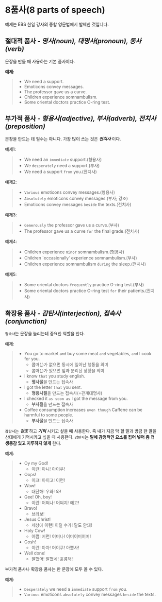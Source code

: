# 8품사(8 parts of speech)
예제는 EBS 한일 강사의 종합 영문법에서 발췌한 것입니다. 

## 절대적 품사 - *명사(noun), 대명사(pronoun), 동사(verb)*
문장을 만들 때 사용하는 기본 품사이다.

**예제:**
> - We need a support.
> - Emoticons convey messages.
> - The professor gave us a curve.
> - Children experience somnambulism.
> - Some oriental doctors practice O-ring test.

## 부가적 품사 - *형용사(adjective), 부사(adverb), 전치사(preposition)*
문장을 만드는 데 필수는 아니다. 가장 많이 쓰는 것은 **_전치사_** 이다.

예제1: 
> - We need an `immediate` support.(형용사)
> - We `desperately` need a support.(부사)
> - We need a support `from` you.(전치사)

예제2:
> - `Various` emoticons convey messages.(형용사)
> - `Absolutely` emoticons convey messages.(부사; 강조)
> - Emoticons convey messages `beside` the texts.(전치사)

예제3:
> - `Generously` the professor gave us a curve.(부사)
> - The professor gave us a curve `for` the final grade.(전치사)

예제4:
> - Children experience `minor` somnambulism.(형용사)
> - Children `occasionally' experience somnambulism.(부사)
> - Children experience somnambulism `during` the sleep.(전치사)

예제5:
> - Some oriental doctors `frequently` practice O-ring test.(부사)
> - Some oriental doctors practice O-ring test `for` their patients.(전치사)

## 확장용 품사 - *감탄사(interjection), 접속사(conjunction)*
`접속사`는 문장을 늘리는데 중요한 역할을 한다. 

예제:
> - You go to market `and` buy some meat `and` vegetables, `and` I cook for you.
>   - 콤마(,)가 없으면 동시에 일어난 행동을 의미
>   - 콤마(,)가 있으면 앞과 분리된 상황을 의미
> - I know `that` you study english.
>   - **명사절**을 만드는 접속사
> - I got the letter `that` you sent.
>   - **형용사절**을 만드는 접속사(=관계대명사)
> - I checked it `as soon as` I got the message from you.
>   - **부사절**을 만드는 접속사
> - Coffee consumption increases `even though` Caffene can be harmful to some people.
>   - **부사절**을 만드는 접속사

`감탄사`는 **_강조_** 하고 **_기억_** 시키고 싶을 때 사용한다. 
즉 내가 지금 막 할 말과 방금 한 말을 상대에게 기억시키고 싶을 때 사용한다.
`감탄사`는 **말에 감정적인 요소를 집어 넣어 좀 더 생동감 있고 지루하지 않게** 한다. 

예제: 
> - Oy my God! 
>   - 이런! 아니! 아이쿠!
> - Oops! 
>   - 이크! 아이고! 이런!
> - Wow! 
>   - 대단해! 우와! 와!
> - Gee! Oh, boy! 
>   - 이런! 어쩌나! 어쩌지! 에고!
> - Bravo! 
>   - 브라보!
> - Jesus Christ! 
>   - 세상에 이런! 이럴 수가! 말도 안돼!
> - Holy Cow! 
>   - 어쩜! 저런! 어머나! 어머어머어머!
> - Gosh! 
>   - 이런! 아차! 어이쿠! 아뿔사!
> - Well done! 
>   - 잘했어! 잘했네! 훌륭해!

부가적 품사나 확장용 품사는 한 문장에 모두 올 수 있다.

예제:

> - `Desperately` we need a `immediate` support `from` you.
> - `Various` emoticons `absolutely` convey messages `beside` the texts.
